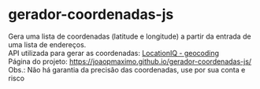 # gerador-coordenadas-js
Gera uma lista de coordenadas (latitude e longitude) a partir da entrada de uma lista de endereços.  
API utilizada para gerar as coordenadas: [LocationIQ - geocoding](https://locationiq.com/geocoding)  
Página do projeto: https://joaopmaximo.github.io/gerador-coordenadas-js/  
Obs.: Não há garantia da precisão das coordenadas, use por sua conta e risco
